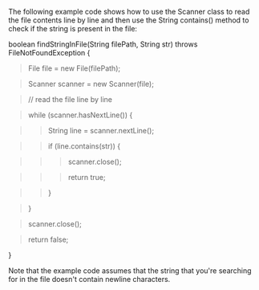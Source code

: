 The following example code shows how to use the Scanner class to read
the file contents line by line and then use the String contains() method
to check if the string is present in the file:

boolean findStringInFile(String filePath, String str) throws
FileNotFoundException {

>File file = new File(filePath);

>Scanner scanner = new Scanner(file);

>// read the file line by line

>while (scanner.hasNextLine()) {

>>String line = scanner.nextLine();

>>if (line.contains(str)) {

>>>scanner.close();

>>>return true;

>>}

>}

>scanner.close();

>return false;

}

Note that the example code assumes that the string that you're searching
for in the file doesn't contain newline characters.